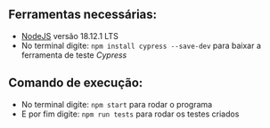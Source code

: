 ## Ferramentas necessárias:  
- [NodeJS](https://nodejs.org/en/) versão 18.12.1 LTS  
- No terminal digite: ```npm install cypress --save-dev``` para baixar a ferramenta de teste *Cypress*  

## Comando de execução:  
- No terminal digite: ```npm start``` para rodar o programa 
- E por fim digite: ```npm run tests``` para rodar os testes criados
